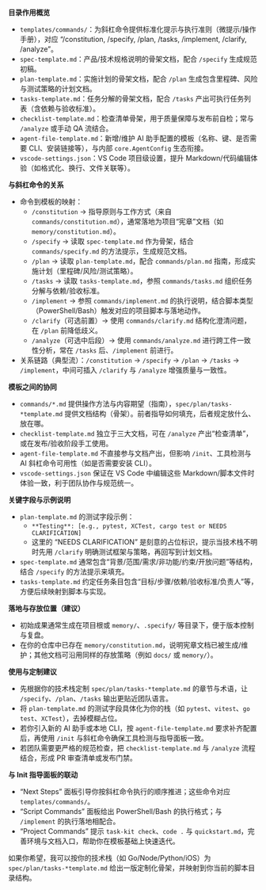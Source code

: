 **目录作用概览**
- `templates/commands/`：为斜杠命令提供标准化提示与执行准则（微提示/操作手册），对应 “/constitution, /specify, /plan, /tasks, /implement, /clarify, /analyze”。
- `spec-template.md`：产品/技术规格说明的骨架文档，配合 `/specify` 生成规范初稿。
- `plan-template.md`：实施计划的骨架文档，配合 `/plan` 生成包含里程碑、风险与测试策略的计划文档。
- `tasks-template.md`：任务分解的骨架文档，配合 `/tasks` 产出可执行任务列表（含依赖与验收标准）。
- `checklist-template.md`：检查清单骨架，用于质量保障与发布前自检；常与 `/analyze` 或手动 QA 流结合。
- `agent-file-template.md`：新增/维护 AI 助手配置的模板（名称、键、是否需要 CLI、安装链接等），与内部 `core.AgentConfig` 生态衔接。
- `vscode-settings.json`：VS Code 项目级设置，提升 Markdown/代码编辑体验（如格式化、换行、文件关联等）。

**与斜杠命令的关系**
- 命令到模板的映射：
  - `/constitution` → 指导原则与工作方式（来自 `commands/constitution.md`），通常落地为项目“宪章”文档（如 `memory/constitution.md`）。
  - `/specify` → 读取 `spec-template.md` 作为骨架，结合 `commands/specify.md` 的方法提示，生成规范文档。
  - `/plan` → 读取 `plan-template.md`，配合 `commands/plan.md` 指南，形成实施计划（里程碑/风险/测试策略）。
  - `/tasks` → 读取 `tasks-template.md`，参照 `commands/tasks.md` 组织任务分解与依赖/验收标准。
  - `/implement` → 参照 `commands/implement.md` 的执行说明，结合脚本类型（PowerShell/Bash）触发对应的项目脚本与落地动作。
  - `/clarify`（可选前置）→ 使用 `commands/clarify.md` 结构化澄清问题，在 `/plan` 前降低歧义。
  - `/analyze`（可选中后段）→ 使用 `commands/analyze.md` 进行跨工件一致性分析，常在 `/tasks` 后、`/implement` 前进行。
- 关系链路（典型流）：`/constitution` → `/specify` → `/plan` → `/tasks` → `/implement`，中间可插入 `/clarify` 与 `/analyze` 增强质量与一致性。

**模板之间的协同**
- `commands/*.md` 提供操作方法与内容期望（指南），`spec/plan/tasks-*template.md` 提供文档结构（骨架）。前者指导如何填充，后者规定放什么、放在哪。
- `checklist-template.md` 独立于三大文档，可在 `/analyze` 产出“检查清单”，或在发布/验收阶段手工使用。
- `agent-file-template.md` 不直接参与文档产出，但影响 `/init`、工具检测与 AI 斜杠命令可用性（如是否需要安装 CLI）。
- `vscode-settings.json` 保证在 VS Code 中编辑这些 Markdown/脚本文件时体验一致，利于团队协作与规范统一。

**关键字段与示例说明**
- `plan-template.md` 的测试字段示例：
  - `**Testing**: [e.g., pytest, XCTest, cargo test or NEEDS CLARIFICATION]`
  - 这里的 “NEEDS CLARIFICATION” 是刻意的占位标识，提示当技术栈不明时先用 `/clarify` 明确测试框架与策略，再回写到计划文档。
- `spec-template.md` 通常包含“背景/范围/需求/非功能/约束/开放问题”等结构，结合 `/specify` 的方法提示来填充。
- `tasks-template.md` 约定任务条目包含“目标/步骤/依赖/验收标准/负责人”等，方便后续映射到脚本与实现。

**落地与存放位置（建议）**
- 初始成果通常生成在项目根或 `memory/`、`.specify/` 等目录下，便于版本控制与复盘。
- 在你的仓库中已存在 `memory/constitution.md`，说明宪章文档已被生成/维护；其他文档可沿用同样的存放策略（例如 `docs/` 或 `memory/`）。

**使用与定制建议**
- 先根据你的技术栈定制 `spec/plan/tasks-*template.md` 的章节与术语，让 `/specify`、`/plan`、`/tasks` 输出更贴近团队语言。
- 将 `plan-template.md` 的测试字段具体化为你的栈（如 `pytest`、`vitest`、`go test`、`XCTest`），去掉模糊占位。
- 若你引入新的 AI 助手或本地 CLI，按 `agent-file-template.md` 要求补齐配置后，再使用 `/init` 与斜杠命令确保工具检测与指导面板一致。
- 若团队需要更严格的规范检查，把 `checklist-template.md` 与 `/analyze` 流程结合，形成 PR 审查清单或发布门禁。

**与 Init 指导面板的联动**
- “Next Steps” 面板引导你按斜杠命令执行的顺序推进；这些命令对应 `templates/commands/`。
- “Script Commands” 面板给出 PowerShell/Bash 的执行格式；与 `/implement` 的执行落地相配合。
- “Project Commands” 提示 `task-kit check`、`code .` 与 `quickstart.md`，完善环境与文档入口，帮助你在模板基础上快速迭代。

如果你希望，我可以按你的技术栈（如 Go/Node/Python/iOS）为 `spec/plan/tasks-*template.md` 给出一版定制化骨架，并映射到你当前的脚本目录结构。
        